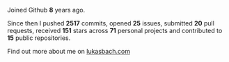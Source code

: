 Joined Github **8** years ago.

Since then I pushed **2517** commits, opened **25** issues, submitted **20** pull requests, received **151** stars across **71** personal projects and contributed to **15** public repositories.

Find out more about me on [lukasbach.com](https://lukasbach.com)
